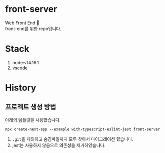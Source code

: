 # front-server

Web Front End 👋  
front-end를 위한 repo입니다.

# Stack

1. node:v14.16.1
1. vscode

# History

## 프로젝트 생성 방법

아래의 템플릿을 사용했습니다.

```shell
npx create-next-app --example with-typescript-eslint-jest front-server
```

1. `.git`을 제외하고 숨김파일까지 모두 찾아서 마이그레이션 헀습니다.
1. jest는 사용하지 않음으로 의존성을 제거하였습니다.
